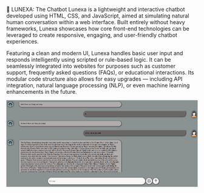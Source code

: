 🌟 LUNEXA: The Chatbot
Lunexa is a lightweight and interactive chatbot developed using HTML, CSS, and JavaScript, aimed at simulating natural human conversation within a web interface. Built entirely without heavy frameworks, Lunexa showcases how core front-end technologies can be leveraged to create responsive, engaging, and user-friendly chatbot experiences.

Featuring a clean and modern UI, Lunexa handles basic user input and responds intelligently using scripted or rule-based logic. It can be seamlessly integrated into websites for purposes such as customer support, frequently asked questions (FAQs), or educational interactions. Its modular code structure also allows for easy upgrades — including API integration, natural language processing (NLP), or even machine learning enhancements in the future.




![lunexa](https://github.com/jahnavi200431/Lunexa/blob/7fe01278f7ebb44c58315f29db322d0d6f94c660/Screenshot%202025-06-04%20203520.png)
